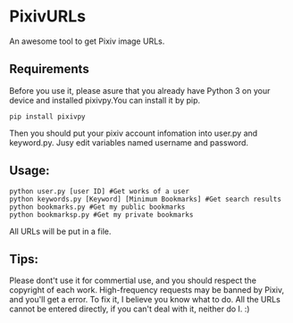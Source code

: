 # PixivURLs
An awesome tool to get Pixiv image URLs.

## Requirements
Before you use it, please asure that you already have Python 3 on your device and installed pixivpy.You can install it by pip.
```
pip install pixivpy
```
Then you should put your pixiv account infomation into user.py and keyword.py. Jusy edit variables named username and password.

## Usage:
```
python user.py [user ID] #Get works of a user
python keywords.py [Keyword] [Minimum Bookmarks] #Get search results
python bookmarks.py #Get my public bookmarks
python bookmarksp.py #Get my private bookmarks
```
All URLs will be put in a file.

## Tips:
Please dont't use it for commertial use, and you should respect the copyright of each work. High-frequency requests may be banned by Pixiv, and you'll get a error. To fix it, I believe you know what to do. All the URLs cannot be entered directly, if you can't deal with it, neither do I. :)
